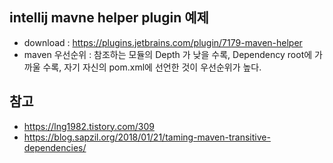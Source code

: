 ## intellij mavne helper plugin 예제
- download : https://plugins.jetbrains.com/plugin/7179-maven-helper
- maven 우선순위 : 참조하는 모듈의 Depth 가 낮을 수록, Dependency root에 가까울 수록, 자기 자신의 pom.xml에 선언한 것이 우선순위가 높다.


## 참고
- https://lng1982.tistory.com/309
- https://blog.sapzil.org/2018/01/21/taming-maven-transitive-dependencies/

